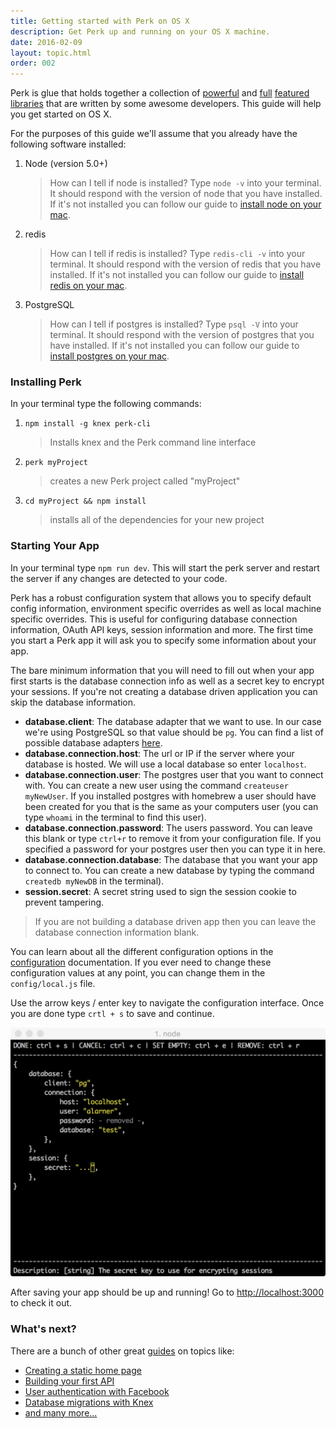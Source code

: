 ```yaml
---
title: Getting started with Perk on OS X
description: Get Perk up and running on your OS X machine.
date: 2016-02-09
layout: topic.html
order: 002
---
```


Perk is glue that holds together a collection of [powerful](http://passportjs.org/) and [full](http://knexjs.org/) [featured](http://expressjs.com/) [libraries](http://redis.io/) that are written by some awesome developers. This guide will help you get started on OS X.

For the purposes of this guide we'll assume that you already have the following software installed:

1. Node (version 5.0+)
	> How can I tell if node is installed? Type `node -v` into your terminal. It should respond with the version of node that you have installed. If it's not installed you can follow our guide to [install node on your mac](/guides/install-node-redis-and-postgres-on-your-mac.html).
1. redis
	> How can I tell if redis is installed? Type `redis-cli -v` into your terminal. It should respond with the version of redis that you have installed. If it's not installed you can follow our guide to [install redis on your mac](/guides/install-node-redis-and-postgres-on-your-mac.html).
1. PostgreSQL
	> How can I tell if postgres is installed? Type `psql -V` into your terminal. It should respond with the version of postgres that you have installed. If it's not installed you can follow our guide to [install postgres on your mac](/guides/install-node-redis-and-postgres-on-your-mac.html).

### Installing Perk

In your terminal type the following commands:

1. `npm install -g knex perk-cli`
	
	> Installs knex and the Perk command line interface

1. `perk myProject`

	> creates a new Perk project called "myProject"

1. `cd myProject && npm install`

	> installs all of the dependencies for your new project

### Starting Your App

In your terminal type `npm run dev`. This will start the perk server and restart the server if any changes are detected to your code.

Perk has a robust configuration system that allows you to specify default config information, environment specific overrides as well as local machine specific overrides. This is useful for configuring database connection information, OAuth API keys, session information and more. The first time you start a Perk app it will ask you to specify some information about your app.

The bare minimum information that you will need to fill out when your app first starts is the database connection info as well as a secret key to encrypt your sessions. If you're not creating a database driven application you can skip the database information.

* **database.client**: The database adapter that we want to use. In our case we're using PostgreSQL so that value should be `pg`. You can find a list of possible database adapters [here](http://knexjs.org/#Installation-node).
* **database.connection.host**: The url or IP if the server where your database is hosted. We will use a local database so enter `localhost`.
* **database.connection.user**: The postgres user that you want to connect with. You can create a new user using the command `createuser myNewUser`. If you installed postgres with homebrew a user should have been created for you that is the same as your computers user (you can type `whoami` in the terminal to find this user).
* **database.connection.password**: The users password. You can leave this blank or type `ctrl+r` to remove it from your configuration file. If you specified a password for your postgres user then you can type it in here.
* **database.connection.database**: The database that you want your app to connect to. You can create a new database by typing the command `createdb myNewDB` in the terminal).
* **session.secret**: A secret string used to sign the session cookie to prevent tampering.

> If you are not building a database driven app then you can leave the database connection information blank.

You can learn about all the different configuration options in the [configuration](/docs/configuration.html) documentation. If you ever need to change these configuration values at any point, you can change them in the `config/local.js` file.

Use the arrow keys / enter key to navigate the configuration interface. Once you are done type `crtl + s` to save and continue.

![config screenshot](/assets/images/guides/getting-started/config-template.jpg)

After saving your app should be up and running! Go to [http://localhost:3000](http://localhost:3000) to check it out.

### What's next?

There are a bunch of other great [guides](/guides) on topics like:

* [Creating a static home page](/guides/creating-a-static-home-page.html)
* [Building your first API](/guides/building-your-first-api.html)
* [User authentication with Facebook](/guides/user-auth-with-facebook.html)
* [Database migrations with Knex](/guides/database-migrations-knex.html)
* [and many more...](/guides)